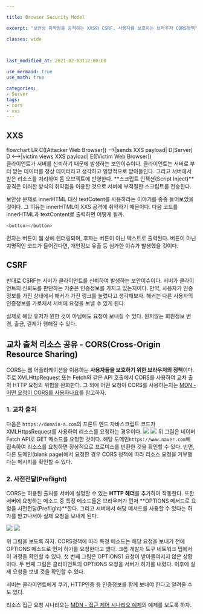 ```yaml
---

title: Browser Security Model

excerpt: "보안상 취약점을 공격하는 XXS와 CSRF. 사용자를 보호하는 브라우저 CORS정책"

classes: wide

  

last_modified_at: 2021-02-03T12:00:00

use_mermaid: true
use_math: true

categories:
- Server
tags:
- cors
- xxs
---
```


## XXS
<div class="mermaid">
flowchart LR
C([Attacker Web Browser]) -->|sends XXS payload| D[Server]
D <-->|victim views XXS payload| E([Victim Web Browser])
</div>
클라이언트가 서버를 신뢰하기 때문에 발생하는 보안이슈이다. 클라이언트는 서버로 부터 받는 데이터를 정상 데이터라고 생각하고 일방적으로 받아들인다. 그리고 서버에서 받은 리소스를 처리하여 돔 오브젝트에 반영한다. **스크립트 인젝션(Script Inject)** 공격은 이러한 방식의 취약점을 이용한 것으로 서버에 부적절한 스크립트를 전송한다.

보안상 문제로 innerHTML 대신 textCotent를 사용하라는 이야기를 종종 들어보았을 것이다. 그 이유는 innerHTML이 XXS 공격에 취약하기 때문이다. 다음 코드를 innerHTML과 textContent로 출력하면 어떻게 될까.

```js
<button></button>
````
전자는 버튼이 웹 상에 렌더링되며, 후자는 버튼이 아닌 텍스트로 출력된다. 버튼이 아닌 치명적인 코드가 들어간다면, 개인정보 유출 등 심가한 이슈가 발생했을 것이다.

## CSRF
반대로 CSRF는 서버가 클라이언트를 신뢰하여 발생하는 보안이슈이다. 서버가 클라이언트의 신뢰도를 판단하는 기준은 인증정보를 가지고 있는지이다. 만약, 사용자가 인증정보를 가진 상태에서 해커가 가진 링크를 눌렀다고 생각해보자. 해커는 다른 사용자의 인증정보를 가로채서 서버에 요청을 보낼 수 있게 된다.

실제로 해당 유저가 원한 것이 아님에도 요청이 보내질 수 있다. 원치않는 회원정보 변경, 출금, 결제가 행해질 수 있다.


## 교차 출처 리소스 공유 - CORS(Cross-Origin Resource Sharing)
CORS는 웹 어플리케이션을 이용하는 **사용자들을 보호하기 위한 브라우저의 정책**이다. 주로 XMLHttpRequest 또는 Fetch와 같은 API 호출에서 CORS를 사용하여 교차 출처 HTTP 요청의 위험을 완화한다. 그 외에 어떤 요청이 CORS를 사용하는지는 [MDN - 어떤 요청이 CORS를 사용하나요](https://developer.mozilla.org/ko/docs/Web/HTTP/CORS#%EC%96%B4%EB%96%A4_%EC%9A%94%EC%B2%AD%EC%9D%B4_cors%EB%A5%BC_%EC%82%AC%EC%9A%A9%ED%95%98%EB%82%98%EC%9A%94)를 참고하자.

### 1. 교차 출처
다음은 `https://domain-a.com`의 프론트 엔드 자바스크립트 코드가 XMLHttpsRequest를 사용하여 리소스를 요청하는 경우이다. 
<img src = "https://mdn.mozillademos.org/files/14295/CORS_principle.png">
<img src =  "https://drive.google.com/uc?export=view&id=1lwasy9f8cjz-Rz8lmmXSraQ4zVagqfTA">
위 그림은 네이버 Fetch API로 GET 메소드를 요청한 것이다. 해당 도메인`https://www.naver.com`에 접속하여 리소스를 요청하면 정상적으로 프로미스를 반환한 것을 확인할 수 있다. 반면, 다른 도메인(blank page)에서 요청한 경우 CORS 정책에 따라 리소스 요청을 거부했다는 메시지를 확인할 수 있다. 

### 2. 사전전달(Preflight)

CORS는 허용된 출처를 서버에 설명할 수 있는 **HTTP 헤더**를 추가하여 작동한다. 또한 서버에 요청하는 메소드 중 특정 메소드들은 브라우저가 먼저 **OPTIONS 메서드로 요청을 사전전달(Preflight)**한다. 그리고 서버에서 해당 메서드를 사용할 수 있다는 허가를 받고나서야 실제 요청을 보내게 된다.

<img src = "https://drive.google.com/uc?export=view&id=1NgCDfKFIhn7cUKwT03Ff_Kaud9mW3TQJ">

<img src = "https://drive.google.com/uc?export=view&id=1-4-bNdtxpXFf6ezIMocEQQhy6J1DsVK8">      

위 그림을 보도록 하자. CORS정책에 따라 특정 메소드는 해당 요청을 보내기 전에 OPTIONS 메소드로 먼저 허가를 요청한다고 했다. 크롬 개발자 도구 네트워크 탭에서 이 과정을 확인할 수 있다. 첫 번째 그림은 OPTIONS1 요청이 받아들여지지 않은 상황이다. 두 번째 그림은 클라이언트의 OPTIONS 요청을 서버가 허가를 내렸다. 이후에 실제 요청을 보낸 것을 확인할 수 있다.

서버는 클라이언트에게 쿠키, HTTP인증 등 인증정보를 함께 보내야 한다고 알려줄 수도 있다.

리소스 접근 요청 시나리오는 [MDN - 접근 제어 시나리오 예제](https://developer.mozilla.org/ko/docs/Web/HTTP/CORS#%EC%A0%91%EA%B7%BC_%EC%A0%9C%EC%96%B4_%EC%8B%9C%EB%82%98%EB%A6%AC%EC%98%A4_%EC%98%88%EC%A0%9C)의 예제를 보도록 하자.